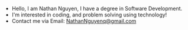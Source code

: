 - Hello, I am Nathan Nguyen, I have a degree in Software Development.
- I'm interested in coding, and problem solving using technology!
- Contact me via Email: NathanNguyenq@gmail.com

